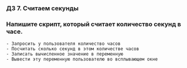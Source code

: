 ### ДЗ 7. Считаем секунды

### Напишите скрипт, который считает количество секунд в часе.

    - Запросить у пользователя количество часов
    - Посчитать сколько секунд в этом количестве часов
    - Записать вычисленное значение в переменную
    - Вывести эту переменную пользователю во всплывающем окне
